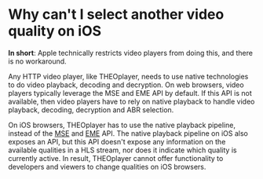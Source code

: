 # Why can't I select another video quality on iOS

**In short**: Apple technically restricts video players from doing this, and there is no workaround.

Any HTTP video player, like THEOplayer, needs to use native technologies to do video playback, decoding and decryption. On web browsers, video players typically leverage the MSE and EME API by default. If this API is not available, then video players have to rely on native playback to handle video playback, decoding, decryption and ABR selection.

On iOS browsers, THEOplayer has to use the native playback pipeline, instead of the [MSE](https://developer.mozilla.org/en-US/docs/Web/API/Media_Source_Extensions_API) and [EME](https://developer.mozilla.org/en-US/docs/Web/API/Encrypted_Media_Extensions_API) API. The native playback pipeline on iOS also exposes an API, but this API doesn't expose any information on the available qualities in a HLS stream, nor does it indicate which quality is currently active. In result, THEOplayer cannot offer functionality to developers and viewers to change qualities on iOS browsers.